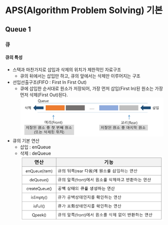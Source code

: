 ﻿# APS(Algorithm Problem Solving) 기본

## Queue 1

### 큐

#### 큐의 특성

- 스택과 마찬가지로 삽입과 삭제의 위치가 제한적인 자료구조
  - 큐의 뒤에서는 삽입만 하고, 큐의 앞에서는 삭제만 이루어지는 구조
- 선입선출구조(FIFO : First In First Out)
  - 큐에 삽입한 순서대로 원소가 저장되어, 가장 먼저 삽입(First In)된 원소는 가장 먼저 삭제(First Out)된다.
    ![Queue](Queue.png)
- 큐의 기본 연산
  - 삽입 : enQueue
  - 삭제 : deQueue
    ![alt text](QueueF.png)
